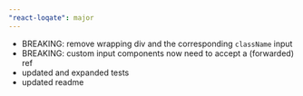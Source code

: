 ```yaml
---
"react-loqate": major
---
```


- BREAKING: remove wrapping div and the corresponding `className` input
- BREAKING: custom input components now need to accept a (forwarded) ref
- updated and expanded tests
- updated readme
